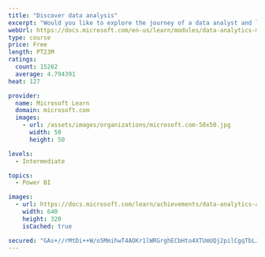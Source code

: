 ```yaml
---
title: "Discover data analysis"
excerpt: "Would you like to explore the journey of a data analyst and learn how a data analyst tells a story with data? In this module, you will explore the different roles in data and learn the different tasks of a data analyst."
webUrl: https://docs.microsoft.com/en-us/learn/modules/data-analytics-microsoft/
type: course
price: Free
length: PT23M
ratings:
  count: 15262
  average: 4.794391
heat: 127

provider:
  name: Microsoft Learn
  domain: microsoft.com
  images:
    - url: /assets/images/organizations/microsoft.com-50x50.jpg
      width: 50
      height: 50

levels:
  - Intermediate

topics:
  - Power BI

images:
  - url: https://docs.microsoft.com/learn/achievements/data-analytics-and-microsoft-social.png
    width: 640
    height: 320
    isCached: true

secured: "GAs+//rMtDi++W/o5MmihwT4AOKr1lWRGrghECbHto4XTUmUQj2pilCgqTbLJ6LfqgabbOMkwFAxNPfZ0/pEAvAdvoKmHBbSGKkc66P++MBb1ez3MdiIhpnU0PlzlE7EL5YVZ3BlV+UJjBwlivD8xGckf3iUi2XJztBZ3S6N0CYUBI8FoZuAfJwjgoTBVbJyZuIuwqJ6KgIHcfh5Gf2r1HJ+3a0a13o5PTvXZRr5DY+g1pulbg8Zbu2Qb+tOjLEanF/6JzLx/GBnNtWsHKpX0HOHN7L/jO8eYVyU96t+UYBBj6J0hzDDvH3kBRfLZpiXuk9XYRPYrXAMUo/J05NSEUDWD4UIozo8Dk14A+ssHY/XWgLk7rjCvxpozz6O+8QqCtdIEEv9DY/ojcs9zDpQuDg1xB0cD1WSTFK6Sgdy3Tdzy7RZ2VGVrHT7Q9lhn8sW;oEfDrTqwOhntJvdokOcDRg=="
---
```


